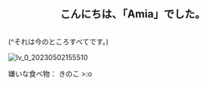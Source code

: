 <h2 align="center">こんにちは、「Amia」でした。</h2>
<p align="center" alt="" width="">
    <img alt="" src="assets/standard.gif">

(^それは今のところすべてです。)


![lv_0_20230502155510](https://user-images.githubusercontent.com/132329107/235599767-5fc29656-2203-4624-bbce-660c28c13303.gif)



嫌いな食べ物： きのこ >:o
